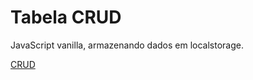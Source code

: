 # Tabela CRUD
  
  JavaScript vanilla, armazenando dados em localstorage.
  
  [CRUD](https://luquer4.github.io/CRUD/)

